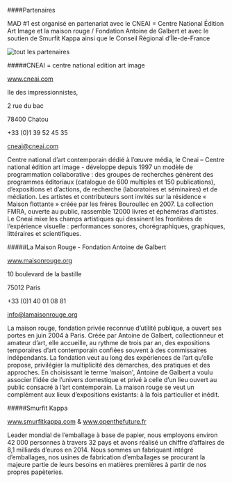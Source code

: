 ####Partenaires

MAD #1 est organisé en partenariat avec le CNEAI = Centre National Édition Art Image et
la maison rouge / Fondation Antoine de Galbert et avec le soutien de Smurfit Kappa ainsi
que le Conseil Régional d’Île-de-France

![tout les partenaires](assets/logos/logos_bande.png)

#####CNEAI = centre national edition art image

www.cneai.com

Ile des impressionnistes,

2 rue du bac

78400 Chatou

+33 (0)1 39 52 45 35

cneai@cneai.com

Centre national d’art contemporain dédié à l’œuvre média, le Cneai – Centre national édition art image - développe depuis 1997 un modèle de programmation collaborative : des groupes de recherches génèrent des programmes éditoriaux (catalogue de 600 multiples et 150 publications), d’expositions et d’actions, de recherche (laboratoires et séminaires) et de médiation. Les artistes et contributeurs sont invités sur la résidence « Maison flottante » créée par les frères Bouroullec en 2007. La collection FMRA, ouverte au public, rassemble 12000 livres et éphéméras d’artistes. Le Cneai mixe les champs artistiques qui dessinent les frontières de l’expérience visuelle : performances sonores, chorégraphiques, graphiques, littéraires et scientifiques.

#####La Maison Rouge - Fondation Antoine de Galbert

www.maisonrouge.org

10 boulevard de la bastille

75012 Paris

+33 (0)1 40 01 08 81

info@lamaisonrouge.org

La maison rouge, fondation privée reconnue d’utilité publique, a ouvert ses portes en juin 2004 à Paris. Créée par Antoine de Galbert, collectionneur et amateur d’art, elle accueille, au rythme de trois par an, des expositions temporaires d’art contemporain confiées souvent à des commissaires indépendants. La fondation veut au long des expériences de l’art qu’elle propose, privilégier la multiplicité des démarches, des pratiques et des approches. En choisissant le terme 'maison', Antoine de Galbert a voulu associer l’idée de l’univers domestique et privé à celle d’un lieu ouvert au public consacré à l’art contemporain. La maison rouge se veut un complément aux lieux d’expositions existants: à la fois particulier et inédit.

#####Smurfit Kappa

www.smurfitkappa.com & www.openthefuture.fr

Leader mondial de l’emballage à base de papier, nous employons environ 42 000
personnes à travers 32 pays et avons réalisé un chiffre d’affaires de 8,1 milliards d’euros
en 2014. Nous sommes un fabriquant intégré d’emballages, nos usines de fabrication
d’emballages se procurant la majeure partie de leurs besoins en matières premières à
partir de nos propres papèteries.
